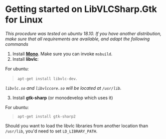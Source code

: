 # Getting started on LibVLCSharp.Gtk for Linux

_This procedure was tested on ubuntu 18.10. If you have another distribution, make sure that all requirements are available, and adapt the following commands_

1. Install **[Mono](https://www.mono-project.com/download/stable/#download-lin)**. Make sure you can invoke `msbuild`.
2. Install **libvlc**: 

For ubuntu:
> `apt-get install libvlc-dev`. 

*`libvlc.so` and `libvlccore.so` will be located at `/usr/lib`.*

3. Install **gtk-sharp** (or monodevelop which uses it)

For ubuntu:
> `apt-get install gtk-sharp2`

Should you want to load the libvlc libraries from another location than `/usr/lib`, you'd need to set `LD_LIBRARY_PATH`.